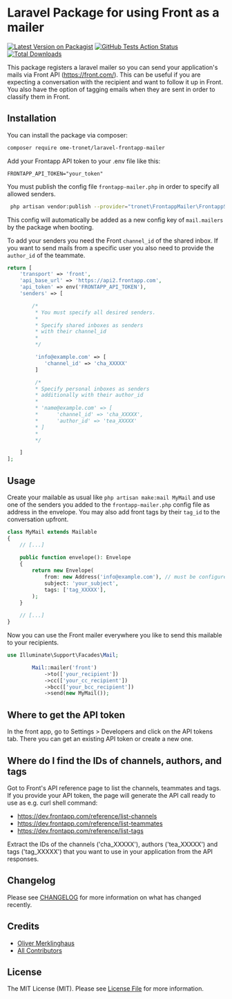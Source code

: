 # Laravel Package for using Front as a mailer

[![Latest Version on Packagist](https://img.shields.io/packagist/v/ome-tronet/laravel-frontapp-mailer.svg?style=flat-square)](https://packagist.org/packages/ome-tronet/laravel-frontapp-mailer)
[![GitHub Tests Action Status](https://img.shields.io/github/actions/workflow/status/ome-tronet/laravel-frontapp-mailer/run-tests.yml?branch=main&label=tests&style=flat-square)](https://github.com/ome-tronet/laravel-frontapp-mailer/actions?query=workflow%3Arun-tests+branch%3Amain)
[![Total Downloads](https://img.shields.io/packagist/dt/ome-tronet/laravel-frontapp-mailer.svg?style=flat-square)](https://packagist.org/packages/ome-tronet/laravel-frontapp-mailer)

This package registers a laravel mailer so you can send your application's mails via Front API (https://front.com/). This can be useful if you are expecting a conversation with the recipient and want to follow it up in Front. You also have the option of tagging emails when they are sent in order to classify them in Front.

## Installation

You can install the package via composer:

```bash
composer require ome-tronet/laravel-frontapp-mailer
```
Add your Frontapp API token to your .env file like this:

```dotenv
FRONTAPP_API_TOKEN="your_token"
```

You must publish the config file `frontapp-mailer.php` in order to specify all allowed senders.

```bash
 php artisan vendor:publish --provider="tronet\FrontappMailer\FrontappServiceProvider"
```
This config will automatically be added as a new config key of `mail.mailers` by the package when booting.

To add your senders you need the Front `channel_id` of the shared inbox. If you want to send mails from a specific user you also need to provide the `author_id` of the teammate.

```php
return [
    'transport' => 'front',
    'api_base_url' => 'https://api2.frontapp.com',
    'api_token' => env('FRONTAPP_API_TOKEN'),
    'senders' => [

        /*
         * You must specify all desired senders.
         *
         * Specify shared inboxes as senders
         * with their channel_id
         *
         */

         'info@example.com' => [
            'channel_id' => 'cha_XXXXX'
         ]

         /*
         * Specify personal inboxes as senders
         * additionally with their author_id
         *
         * 'name@example.com' => [
         *      'channel_id' => 'cha_XXXXX',
         *      'author_id' => 'tea_XXXXX'
         * ]
         *
         */

    ]
];
```

## Usage

Create your mailable as usual like `php artisan make:mail MyMail` and use one of the senders you added to the `frontapp-mailer.php` config file as address in the envelope. You may also add front tags by their `tag_id` to the conversation upfront.

```php
class MyMail extends Mailable
{
    // [...]
    
    public function envelope(): Envelope
    {
        return new Envelope(
            from: new Address('info@example.com'), // must be configured in frontapp-mailer.php
            subject: 'your_subject',
            tags: ['tag_XXXXX'],
        );
    }
    
    // [...]
}
```

Now you can use the Front mailer everywhere you like to send this mailable to your recipients.

```php
use Illuminate\Support\Facades\Mail;

        Mail::mailer('front')
            ->to(['your_recipient']) 
            ->cc(['your_cc_recipient'])
            ->bcc(['your_bcc_recipient'])
            ->send(new MyMail());
```

## Where to get the API token

In the front app, go to Settings > Developers and click on the API tokens tab. There you can get an existing API token or create a new one.

## Where do I find the IDs of channels, authors, and tags

Got to Front's API reference page to list the channels, teammates and tags. If you provide your API token, the page will generate the API call ready to use as e.g. curl shell command:

- https://dev.frontapp.com/reference/list-channels
- https://dev.frontapp.com/reference/list-teammates
- https://dev.frontapp.com/reference/list-tags

Extract the IDs of the channels ('cha_XXXXX'), authors ('tea_XXXXX') and tags ('tag_XXXXX') that you want to use in your application from the API responses.

## Changelog

Please see [CHANGELOG](CHANGELOG.md) for more information on what has changed recently.

## Credits

- [Oliver Merklinghaus](https://github.com/ome-tronet)
- [All Contributors](../../contributors)

## License

The MIT License (MIT). Please see [License File](LICENSE.md) for more information.
